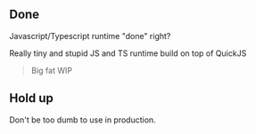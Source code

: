 ## Done

Javascript/Typescript runtime "done" right?

Really tiny and stupid JS and TS runtime build on top of QuickJS

> Big fat WIP

## Hold up

Don't be too dumb to use in production.
